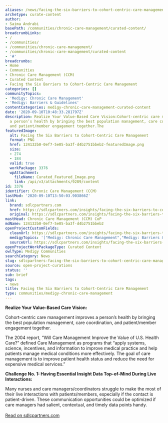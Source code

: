 ```yaml
---
aliases: /news/facing-the-six-barriers-to-cohort-centric-care-management
archetype: curate-content
author:
- Saima Andrabi
basePath: /communities/chronic-care-management/curated-content/
breadcrumbLinks:
- /
- /communities/
- /communities/chronic-care-management/
- /communities/chronic-care-management/curated-content
- '#'
breadcrumbs:
- Home
- Communities
- Chronic Care Management (CCM)
- Curated Content
- Facing the Six Barriers to Cohort-Centric Care Management
categories: []
communityTopics:
- 'Medigy: Chronic Care Management'
- 'Medigy: Barriers & Guidelines'
contentCategories: medigy-chronic-care-management-curated-content
date: '2020-09-10T10:48:33.281797Z'
description: Realize Your Value-Based Care Vision:Cohort-centric care management improves
  a person’s health by bringing the best population management, care coordination,
  and patient/member engagement together.The
featuredImage:
  alt: Facing the Six Barriers to Cohort-Centric Care Management
  format: PNG
  href: 124132b0-0ef7-5e05-ba3f-d4b2751bbeb2-featuredImage.png
  size:
  - 274
  - 184
  valid: true
  workPackage: 3376
  wpAttachment:
    fileName: Curated_Featured_Image.png
    link: /api/v3/attachments/9289/content
id: 3376
identifier: Chronic Care Management (CCM)
lastMod: '2020-09-10T13:50:03.903866Z'
link:
  brand: sdlcpartners.com
  href: https://sdlcpartners.com/insights/facing-the-six-barriers-to-cohort-centric-care-management/
  original: https://sdlcpartners.com/insights/facing-the-six-barriers-to-cohort-centric-care-management/
mastHead: Chronic Care Management (CCM) CoP
mdName: 124132b0-0ef7-5e05-ba3f-d4b2751bbeb2
openProjectCustomFields:
  cleanUrl: https://sdlcpartners.com/insights/facing-the-six-barriers-to-cohort-centric-care-management/
  medigyTopics: '["Medigy: Chronic Care Management","Medigy: Barriers & Guidelines"]'
  sourceUrl: https://sdlcpartners.com/insights/facing-the-six-barriers-to-cohort-centric-care-management/
openProjectWorkPackageType: Curated Content
owlType: Medigy Communities
searchCategory: News
slug: sdlcpartners-facing-the-six-barriers-to-cohort-centric-care-management
source: open-project-curations
status: ''
sub: brief
tags:
- news
title: Facing the Six Barriers to Cohort-Centric Care Management
type: communities/medigy-chronic-care-management
---
```


<p><strong>Realize Your Value-Based Care Vision:</strong></p><p>Cohort-centric care management improves a person’s health by bringing the best population management, care coordination, and patient/member engagement together.</p><p>The 2004 report, “Will Care Management Improve the Value of U.S. Health Care?” defined Care Management as programs that “apply systems, science, incentives, and information to improve medical practice and help patients manage medical conditions more effectively. The goal of care management is to improve patient health status and reduce the need for expensive medical services.”</p><p><strong>Challenge No. 1: Having Essential Insight Data Top-of-Mind During Live Interactions:</strong></p><p>Many nurses and care managers/coordinators struggle to make the most of their live interactions with patients/members, especially if the contact is patient-driven. These communication opportunities could be optimized if care managers had salient, contextual, and timely data points handy.<br><br><a href="https://sdlcpartners.com/insights/facing-the-six-barriers-to-cohort-centric-care-management/">Read on sdlcpartners.com</a></p>